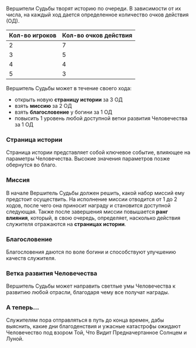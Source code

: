 Вершители Судьбы творят историю по очереди. В зависимости от их числа, на каждый ход дается определенное количество очков действия (ОД).

| Кол-во игроков | Кол-во очков действия |
|---|---|
| 2 | 7 |
| 3 | 5 |
| 4 | 4 |
| 5 | 3 |

Вершитель Судьбы может в течение своего хода: 
- открыть новую **страницу истории** за 3 ОД
- взять **миссию** за 2 ОД
- взять **благословение** у богини за 1 ОД
- повысить 1 уровень любой доступной ветки развития Человечества за 1 ОД
### Страница истории
Страница истории представляет собой ключевое событие, влияющее на параметры Человечества. Высокие значения параметров позже обернутся во благо.
### Миссия
В начале Вершитель Судьбы должен решить, какой набор миссий ему предстоит осуществить. На исполнение миссии отводится от 1 до 2 ходов, после чего она приносит награду и становится доступной следующая. Также после завершения миссии повышается **ранг влияния**, который, в свою очередь, определяет, насколько действия служителя отражаются на **страницах истории**.
### Благословение
Благословения даются по воле богини и способствуют улучшению качеств служителя.
### Ветка развития Человечества
Вершитель Судьбы может направить светлые умы Человечества к развитию любой отрасли, благодаря чему все получат награды.
### А теперь...
Служителям пора отправляться в путь до конца времен, дабы выяснить, какие дни благоденствия и ужасные катастрофы ожидают Человечество под взором Той, Что Видит Предначертанное Солнцем и Луной.